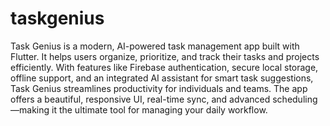 # taskgenius

Task Genius is a modern, AI-powered task management app built with Flutter. It helps users organize, prioritize, and track their tasks and projects efficiently. With features like Firebase authentication, secure local storage, offline support, and an integrated AI assistant for smart task suggestions, Task Genius streamlines productivity for individuals and teams. The app offers a beautiful, responsive UI, real-time sync, and advanced scheduling—making it the ultimate tool for managing your daily workflow.

